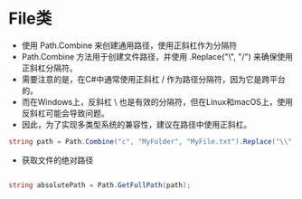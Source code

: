 ﻿# File类
- 使用 Path.Combine 来创建通用路径，使用正斜杠作为分隔符
- Path.Combine 方法用于创建文件路径，并使用 .Replace("\\", "/") 来确保使用正斜杠分隔符。
- 需要注意的是，在C#中通常使用正斜杠 / 作为路径分隔符，因为它是跨平台的。
- 而在Windows上，反斜杠 \ 也是有效的分隔符，但在Linux和macOS上，使用反斜杠可能会导致问题。
- 因此，为了实现多类型系统的兼容性，建议在路径中使用正斜杠。
```c#
string path = Path.Combine("c", "MyFolder", "MyFile.txt").Replace("\\", "/");
```
- 获取文件的绝对路径
```c#

string absolutePath = Path.GetFullPath(path);
```
